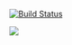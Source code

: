 [![Build Status](https://travis-ci.org/mrzeppa/TestowanieAplikacjiRuby.svg?branch=master)](https://travis-ci.org/mrzeppa/TestowanieAplikacjiRuby)


<a href="https://codeclimate.com/github/mrzeppa/TestowanieAplikacjiRuby/maintainability"><img src="https://api.codeclimate.com/v1/badges/421e7fb74e7b042b49bc/maintainability" /></a>
